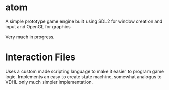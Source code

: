 # atom
A simple prototype game engine built using SDL2 for window creation and input and OpenGL for graphics

Very much in progress.

# Interaction Files
Uses a custom made scripting language to make it easier to program game logic. Implements an easy to create state machine, somewhat analogus to VDHL only much simpler implementation.
